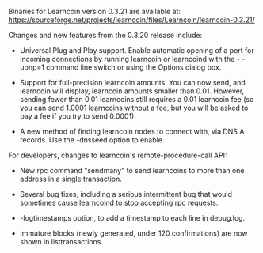 Binaries for Learncoin version 0.3.21 are available at:
  https://sourceforge.net/projects/learncoin/files/Learncoin/learncoin-0.3.21/

Changes and new features from the 0.3.20 release include:

* Universal Plug and Play support.  Enable automatic opening of a port for incoming connections by running learncoin or learncoind with the - -upnp=1 command line switch or using the Options dialog box.

* Support for full-precision learncoin amounts.  You can now send, and learncoin will display, learncoin amounts smaller than 0.01.  However, sending fewer than 0.01 learncoins still requires a 0.01 learncoin fee (so you can send 1.0001 learncoins without a fee, but you will be asked to pay a fee if you try to send 0.0001).

* A new method of finding learncoin nodes to connect with, via DNS A records. Use the -dnsseed option to enable.

For developers, changes to learncoin's remote-procedure-call API:

* New rpc command "sendmany" to send learncoins to more than one address in a single transaction.

* Several bug fixes, including a serious intermittent bug that would sometimes cause learncoind to stop accepting rpc requests. 

* -logtimestamps option, to add a timestamp to each line in debug.log.

* Immature blocks (newly generated, under 120 confirmations) are now shown in listtransactions.
